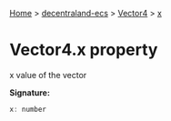 [Home](./index) &gt; [decentraland-ecs](./decentraland-ecs.md) &gt; [Vector4](./decentraland-ecs.vector4.md) &gt; [x](./decentraland-ecs.vector4.x.md)

# Vector4.x property

x value of the vector

**Signature:**
```javascript
x: number
```

